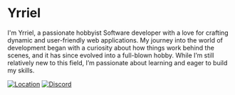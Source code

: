 <!--
**Yrriel/Yrriel** is a ✨ _special_ ✨ repository because its `README.md` (this file) appears on your GitHub profile.

Here are some ideas to get you started:

- 🔭 I’m currently working on ...
- 🌱 I’m currently learning ...
- 👯 I’m looking to collaborate on ...
- 🤔 I’m looking for help with ...
- 💬 Ask me about ...
- 📫 How to reach me: ...
- 😄 Pronouns: ...
- ⚡ Fun fact: ...
-->


#  Yrriel

I'm Yrriel, a passionate hobbyist Software developer with a love for crafting dynamic and user-friendly web applications. My journey into the world of development began with a curiosity about how things work behind the scenes, and it has since evolved into a full-blown hobby. While I’m still relatively new to this field, I’m passionate about learning and eager to build my skills.

[![Location](https://custom-icon-badges.demolab.com/badge/-PH-grey?style=for-the-badge&logo=googlemaps&logoColor=%23fff&label=Manila&labelColor=red)]()
[![Discord](https://custom-icon-badges.demolab.com/badge/-Alldemonium-blue?style=for-the-badge&logo=Discord&logoColor=%23fff)]()
